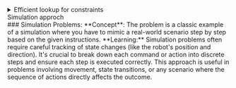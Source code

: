 <details>
  <summary> Efficient lookup for constraints </summary>
### Efficient Constraint Handling:
  -Use data structures like sets for quick lookups to handle constraints (e.g., obstacles) efficiently.
  - Storing obstacles in a set allows for O(1) average time complexity checks to see if the robot encounters an obstacle. This is a general technique for handling constraints efficiently, especially when the constraints (like obstacles) need to be checked frequently during execution.
</details

<details>
<summary> Simulation approch </summary>
### Simulation Problems:
**Concept**: The problem is a classic example of a simulation where you have to mimic a real-world scenario step by step based on the given instructions.
**Learning:** Simulation problems often require careful tracking of state changes (like the robot's position and direction). It's crucial to break down each command or action into discrete steps and ensure each step is executed correctly. This approach is useful in problems involving movement, state transitions, or any scenario where the sequence of actions directly affects the outcome.
</details>
